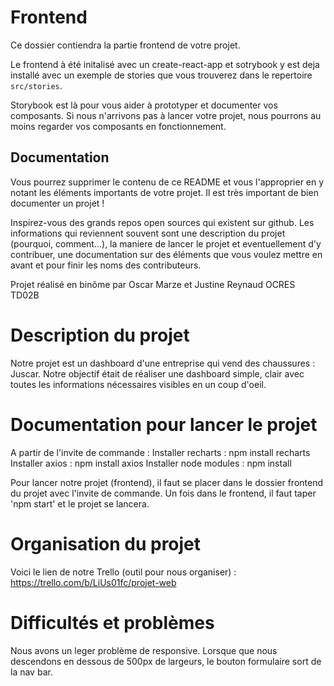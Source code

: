 # Frontend

Ce dossier contiendra la partie frontend de votre projet.

Le frontend à été initalisé avec un create-react-app et sotrybook y est deja installé avec un exemple de stories que vous trouverez dans le repertoire `src/stories`.

Storybook est là pour vous aider à prototyper et documenter vos composants. Si nous n'arrivons pas à lancer votre projet, nous pourrons au moins regarder vos composants en fonctionnement.

## Documentation

Vous pourrez supprimer le contenu de ce README et vous l'approprier en y notant les éléments importants de votre projet. Il est très important de bien documenter un projet !

Inspirez-vous des grands repos open sources qui existent sur github. Les informations qui reviennent souvent sont une description du projet (pourquoi, comment...), la maniere de lancer le projet et eventuellement d'y contribuer, une documentation sur des éléments que vous voulez mettre en avant et pour finir les noms des contributeurs.

Projet réalisé en binôme par Oscar Marze et Justine Reynaud
OCRES TD02B

# Description du projet

Notre projet est un dashboard d'une entreprise qui vend des chaussures : Juscar. 
Notre objectif était de réaliser une dashboard simple, clair avec toutes les informations nécessaires visibles en un coup d'oeil.

# Documentation pour lancer le projet

A partir de l'invite de commande :
Installer recharts : npm install recharts
Installer axios : npm install axios
Installer node modules : npm install

Pour lancer notre projet (frontend), il faut se placer dans le dossier frontend du projet avec l'invite de commande. Un fois dans le frontend, il faut taper 'npm start' et le projet se lancera.

# Organisation du projet

Voici le lien de notre Trello (outil pour nous organiser) : https://trello.com/b/LiUs01fc/projet-web

# Difficultés et problèmes
Nous avons un leger problème de responsive. Lorsque que nous descendons en dessous de 500px de largeurs, le bouton formulaire sort de la nav bar.
